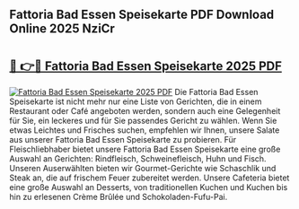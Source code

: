 ## Fattoria Bad Essen Speisekarte PDF Download Online 2025 NziCr

# <h2><a href="http://gcd4k7.nevu.top/?p=Fattoria+Bad+Essen+Speisekarte">🔗 👉🔴 Fattoria Bad Essen Speisekarte 2025 PDF</a></h2>

[![Fattoria Bad Essen Speisekarte 2025 PDF](https://i.imgur.com/dBaPXMq.png)](http://gcd4k7.nevu.top/?p=Fattoria+Bad+Essen+Speisekarte)
Die Fattoria Bad Essen Speisekarte ist nicht mehr nur eine Liste von Gerichten, die in einem Restaurant oder Café angeboten werden, sondern auch eine Gelegenheit für Sie, ein leckeres und für Sie passendes Gericht zu wählen. Wenn Sie etwas Leichtes und Frisches suchen, empfehlen wir Ihnen, unsere Salate aus unserer Fattoria Bad Essen Speisekarte zu probieren. Für Fleischliebhaber bietet unsere Fattoria Bad Essen Speisekarte eine große Auswahl an Gerichten: Rindfleisch, Schweinefleisch, Huhn und Fisch. Unseren Auserwählten bieten wir Gourmet-Gerichte wie Schaschlik und Steak an, die auf frischem Feuer zubereitet werden. Unsere Cafeteria bietet eine große Auswahl an Desserts, von traditionellen Kuchen und Kuchen bis hin zu erlesenen Crème Brûlée und Schokoladen-Fufu-Pai.

